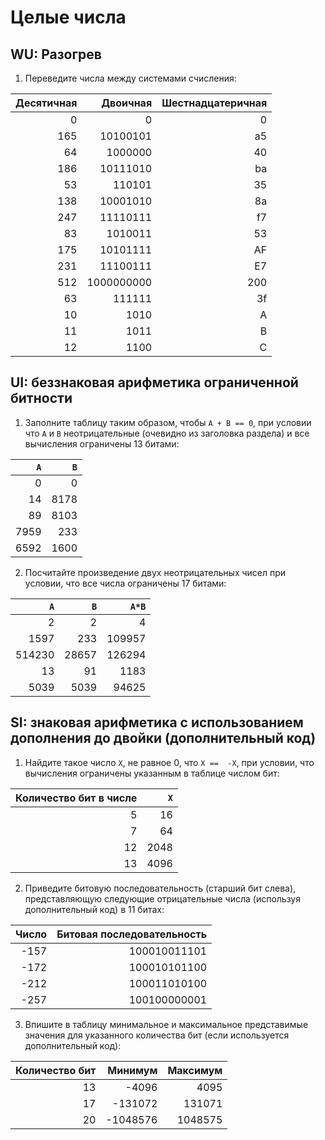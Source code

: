 # Целые числа
## WU: Разогрев
1. Переведите числа между системами счисления:

|Десятичная|Двоичная|Шестнадцатеричная|
|---------:|-------:|----------------:|
|         0|       0|                0|
|       165|10100101|     a5          |
|        64|1000000 |      40         |
|       186|10111010|       ba        |
|        53|  110101|        35       |
|       138|10001010|        8a       |
|      247 |11110111|        f7       |
|       83 |1010011 |               53|
|      175 |10101111|               AF|
|      231 |11100111|               E7|
|       512|1000000000|     200       |
|        63|111111  | 3f              |
|       10 |  1010  |                A|
|       11 |  1011  |                B|
|       12 |  1100  |                C|

## UI: беззнаковая арифметика ограниченной битности
1. Заполните таблицу таким образом, чтобы `A + B == 0`, при условии
   что `A` и `B` неотрицательные (очевидно из заголовка раздела) и все вычисления ограничены 13 битами:

| `A` | `B` |
|----:|----:|
|    0|    0|
|   14|8178 |
|   89|8103 |
|7959 |  233|
|6592 | 1600|

2. Посчитайте произведение двух неотрицательных чисел при условии, что все числа ограничены 17 битами:

|  `A`  |  `B`  | `A*B` |
|------:|------:|------:|
|      2|      2|      4|
|   1597|    233|109957 |
| 514230|  28657|126294 |
|     13|     91|  1183 |
|   5039|   5039| 94625 |

## SI: знаковая арифметика с использованием дополнения до двойки (дополнительный код)
1. Найдите такое число `X`, не равное 0, что `X ==  -X`, при условии, что вычисления ограничены указанным в таблице числом бит:

|Количество бит в числе|  `X`  |
|---------------------:|------:|
|                     5|  16   |
|                     7|  64   |
|                    12|  2048 |
|                    13|  4096 |

2. Приведите битовую последовательность (старший бит слева), представляющую следующие отрицательные числа (используя дополнительный код) в 11 битах:

|Число|Битовая последовательность|
|----:|-------------------------:|
| -157|   100010011101           |
| -172|     100010101100         |
| -212|     100011010100         |
| -257|     100100000001         |

3. Впишите в таблицу минимальное и максимальное представимые значения для указанного количества бит (если используется дополнительный код):

|Количество бит| Минимум | Максимум|
|-------------:|--------:|--------:|
|            13| -4096   |  4095   |
|            17| -131072 | 131071  |
|            20|-1048576 | 1048575 |
